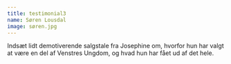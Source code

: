 ```yaml
---
title: testimonial3
name: Søren Lousdal
image: søren.jpg
---
```


Indsæt lidt demotiverende salgstale fra Josephine om, hvorfor hun har valgt at være en del af Venstres Ungdom, og hvad hun har fået ud af det hele.
